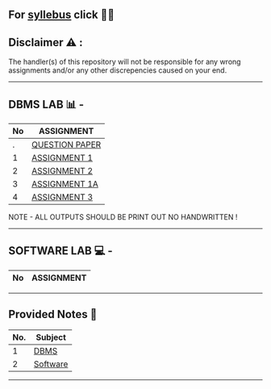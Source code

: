 For [syllebus](https://github.com/BEASTgg/5thsem/tree/main/Syllebus) click 💁‍♂️
---------------------------------------------------------------------------------------------------------------------------------------------------------------------------------------------------------------------------------

## Disclaimer :warning: :

The handler(s) of this repository will not be responsible for any wrong assignments and/or any other discrepencies caused on your end.


---------------------------------------------------------------------------------------------------------------------------------------------------------------------------------------------------------------------------------
DBMS LAB 📊 -
---------------------------------------------------------------------------------------------------------------------------------------------------------------------------------------------------------------------------------
| No  | ASSIGNMENT |
| ------------- | ------------- |
| .  | [QUESTION PAPER](https://github.com/BEASTgg/5thsem/blob/main/DBMS/QUESTION.pdf) |
| 1  | [ASSIGNMENT 1](https://github.com/BEASTgg/5thsem/tree/main/DBMS/ASSIGNMENT%201) |
| 2  | [ASSIGNMENT 2](https://github.com/BEASTgg/5thsem/tree/main/DBMS/ASSIGNMENT%20%202) |
| 3  | [ASSIGNMENT 1A](https://github.com/BEASTgg/5thsem/tree/main/DBMS/ASSIGNMENT%201A) |
| 4  | [ASSIGNMENT 3](https://github.com/BEASTgg/5thsem/tree/main/DBMS/ASSIGNMENT%203) |


NOTE - ALL OUTPUTS SHOULD BE PRINT OUT NO HANDWRITTEN !

---------------------------------------------------------------------------------------------------------------------------------------------------------------------------------------------------------------------------------
SOFTWARE LAB 💻 -
---------------------------------------------------------------------------------------------------------------------------------------------------------------------------------------------------------------------------------
| No  | ASSIGNMENT |
| ------------- | ------------- |

---------------------------------------------------------------------------------------------------------------------------------------------------------------------------------------------------------------------------------

## Provided Notes 📜

| No. | Subject |
| --- | --- |
| 1 | [DBMS](/Notes/DBMS/) |
| 2 | [Software](/Notes/Software/) |
------------------------------------------------------------------------------------------------------------------------------------------------------------------------------------------------------------------------------
